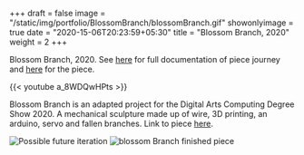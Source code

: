 +++
draft = false
image = "/static/img/portfolio/BlossomBranch/blossomBranch.gif"
showonlyimage = true
date = "2020-15-06T20:23:59+05:30"
title = "Blossom Branch, 2020"
weight = 2
+++

Blossom Branch, 2020. See [here](http://megnbenson.github.io/projects/flowers-final-degree-show/) for full documentation of piece journey and [here](http://megnbenson.github.io/flowers) for the piece.
<!--more-->

{{< youtube a_8WDQwHPts >}}


Blossom Branch is an adapted project for the Digital Arts Computing Degree Show 2020. A mechanical sculpture made up of wire, 3D printing, an arduino, servo and fallen branches. Link to piece [here](http://megnbenson.github.io/flowers). 

![Possible future iteration][3]
![blossom Branch finished piece][4]
<!--
![Flower Prototype][2]
![Blossom Branch][1]
-->

[1]: /static/img/portfolio/BlossomBranch/blossomBranchTitle.jpg
[2]: /static/img/portfolio/BlossomBranch/flowerPrototype.jpg
[3]: /static/img/portfolio/BlossomBranch/MockTree.png
[4]: /static/img/portfolio/BlossomBranch/blossomBranch.jpg
